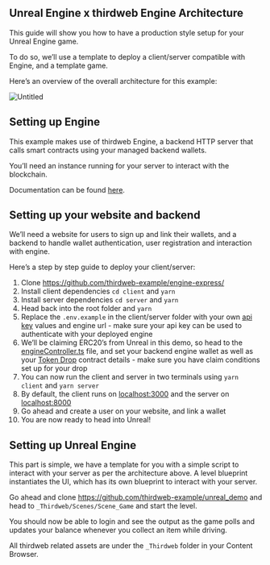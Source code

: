 ## Unreal Engine x thirdweb Engine Architecture

This guide will show you how to have a production style setup for your Unreal Engine game.

To do so, we’ll use a template to deploy a client/server compatible with Engine, and a template game.

Here’s an overview of the overall architecture for this example:

![Untitled](https://github.com/thirdweb-example/engine-express/assets/43042585/e9347658-2b9b-4988-a6bd-fffaeac1e79c)

## Setting up Engine

This example makes use of thirdweb Engine, a backend HTTP server that calls smart contracts using your managed backend wallets.

You’ll need an instance running for your server to interact with the blockchain.

Documentation can be found [here](https://portal.thirdweb.com/engine).

## Setting up your website and backend

We’ll need a website for users to sign up and link their wallets, and a backend to handle wallet authentication, user registration and interaction with engine.

Here’s a step by step guide to deploy your client/server:

1. Clone https://github.com/thirdweb-example/engine-express/
2. Install client dependencies `cd client` and `yarn` 
3. Install server dependencies `cd server` and `yarn`
4. Head back into the root folder and `yarn`
5. Replace the `.env.example` in the client/server folder with your own [api key](http://thirdweb.com/create-api-key) values and engine url - make sure your api key can be used to authenticate with your deployed engine
6. We’ll be claiming ERC20’s from Unreal in this demo, so head to the [engineController.ts](https://github.com/thirdweb-example/engine-express/blob/main/server/src/controllers/engineController.ts) file, and set your backend engine wallet as well as your [Token Drop](https://thirdweb.com/thirdweb.eth/DropERC20) contract details - make sure you have claim conditions set up for your drop
7. You can now run the client and server in two terminals using `yarn client` and `yarn server`
8. By default, the client runs on [localhost:3000](http://localhost:3000) and the server on [localhost:8000](http://localhost:8000)
9. Go ahead and create a user on your website, and link a wallet
10. You are now ready to head into Unreal!

## Setting up Unreal Engine

This part is simple, we have a template for you with a simple script to interact with your server as per the architecture above. A level blueprint instantiates the UI, which has its own blueprint to interact with your server. 

Go ahead and clone https://github.com/thirdweb-example/unreal_demo and head to `_Thirdweb/Scenes/Scene_Game` and start the level.

You should now be able to login and see the output as the game polls and updates your balance whenever you collect an item while driving.

All thirdweb related assets are under the `_Thirdweb` folder in your Content Browser.
